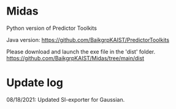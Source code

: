 # Midas
 Python version of Predictor Toolkits

 Java version: https://github.com/BaikgrpKAIST/PredictorToolkits

 Please download and launch the exe file in the 'dist' folder.    
 https://github.com/BaikgrpKAIST/Midas/tree/main/dist


 # Update log  
 08/18/2021: Updated SI-exporter for Gaussian.
